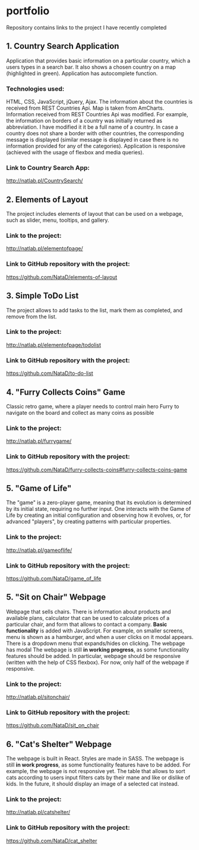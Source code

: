 # portfolio
Repository contains links to the project I have recently completed

## 1. Country Search Application
Application that provides basic information on a particular country, which a users types in a search bar. It also shows a chosen country on a map (highlighted in green). Application has autocomplete function.

### Technologies used:
HTML, CSS, JavaScript, jQuery, Ajax.
The information about the countries is received from REST Countries Api. Map is taken from AmCharts.
Information received from REST Countries Api was modified. For example, the information on borders of a country was initially returned as abbreviation. I have modified it it be a full name of a country. In case a country does not share a border with other countries, the corresponding message is displayed (similar message is displayed in case there is no information provided for any of the categories).
Application is responsive (achieved with the usage of flexbox and media queries).

### Link to Country Search App:
http://natlab.pl/CountrySearch/

## 2. Elements of Layout
The project includes elements of layout that can be used on a webpage, such as slider, menu, tooltips, and gallery.
### Link to the project:
http://natlab.pl/elementofpage/
### Link to GitHub repository with the project:
https://github.com/NataD/elements-of-layout

## 3. Simple ToDo List
The project allows to add tasks to the list, mark them as completed, and remove from the list.
### Link to the project:
http://natlab.pl/elementofpage/todolist
### Link to GitHub repository with the project:
https://github.com/NataD/to-do-list

## 4. "Furry Collects Coins" Game
Classic retro game, where a player needs to control main hero Furry to navigate on the board and collect as many coins as possible
### Link to the project:
http://natlab.pl/furrygame/
### Link to GitHub repository with the project:
https://github.com/NataD/furry-collects-coins#furry-collects-coins-game

## 5. "Game of Life"
The "game" is a zero-player game, meaning that its evolution is determined by its initial state, requiring no further input. One interacts with the Game of Life by creating an initial configuration and observing how it evolves, or, for advanced "players", by creating patterns with particular properties.
### Link to the project:
http://natlab.pl/gameoflife/
### Link to GitHub repository with the project:
https://github.com/NataD/game_of_life

## 5. "Sit on Chair" Webpage
Webpage that sells chairs. There is information about products and available plans, calculator that can be used to calculate prices of a particular chair, and form that allows to contact a company.
**Basic functionality** is added with JavaScript. For example, on smaller screens, menu is shown as a hamburger, and when a user clicks on it modal appears. There is a dropdown menu that expands/hides on clicking. The webpage has modal
The webpage is still **in working progress**, as some functionality features should be added. In particular, webpage should be responsive (written with the help of CSS flexbox). For now, only half of the webpage if responsive.
### Link to the project:
http://natlab.pl/sitonchair/
### Link to GitHub repository with the project:
https://github.com/NataD/sit_on_chair

## 6. "Cat's Shelter" Webpage
The webpage is built in React. Styles are made in SASS.
The webpage is still **in work progress**, as some functionality features have to be added. For example, the webpage is not responsive yet. The table that allows to sort cats according to users input filters cats by their mane and like or dislike of kids. In the future, it should display an image of a selected cat instead. 
### Link to the project:
http://natlab.pl/catshelter/
### Link to GitHub repository with the project:
https://github.com/NataD/cat_shelter
